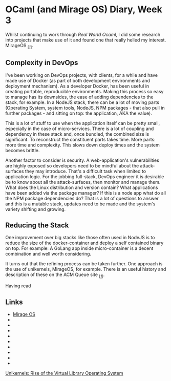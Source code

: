 # OCaml (and Mirage OS) Diary, Week 3

Whilst continuing to work through _Real World Ocaml_, I did some
research into projects that make use of it and found one
that really helled my interest. MirageOS <sub>[_[1](#ref1)_]</sub>.

## Complexity in DevOps

I've been working on DevOps projects, with clients, for a while and
have made use of Docker (as part of both development environments
and deployment mechanism). As a developer Docker, has
been useful in creating portable, reproducible environments. Making
this process so easy to manage has its downsides, the ease of
adding dependencies to the stack, for example.
In a NodeJS stack, there can be a lot of moving parts (Operating
System, system tools,  NodeJS, NPM packages - that also pull in
further packages - and sitting on top: the application, AKA the
value).

This is a lot of stuff to use when the application itself can be
pretty small, especially in the case of micro-services. There is a
lot of coupling and dependency in these stack and, once bundled,
the combined size is significant. To reconstruct the constituent
parts takes time. More parts: more time and complexity. This slows
down deploy times and the system becomes brittle.

Another factor to consider is security. A web-application's
vulnerabilities are highly exposed so developers need to be mindful
about the attack-surfaces they may introduce. That's a difficult
task when limited to application logic. For the jobbing
full-stack, DevOps engineer it is desirable be to know
about all the attack-surfaces, then monitor and manage them.
What does the Linux distribution and version contain? What
applications have been added via the package manager? If this is a
node app what do all the NPM package dependencies do? That is a lot
of questions to answer and this is a mutable stack, updates need to
be made and the system's variety shifting and growing.

## Reducing the Stack

One improvement over big stacks like those often used in NodeJS is
to reduce the size of the docker-container and deploy a self
contained binary on top. For example: A GoLang app inside
micro-container is a decent combination and well worth considering.

It turns out that the refining process can be taken further. One
approach is the use of unikernels, MirageOS, for example. There is
an useful history and description of these on the ACM Queue site
<sub>[_[1](#ref1)_]</sub>.

Having read

## Links

* <a id="ref1"></a> [Mirage OS](https://mirage.io/)
* <a id="ref2"></a> []()
* <a id="ref3"></a> []()
* <a id="ref4"></a> []()
* <a id="ref5"></a> []()
* <a id="ref6"></a> []()
* <a id="ref7"></a> []()
* <a id="ref8"></a> []()
* <a id="ref9"></a> []()
* <a id="ref10"></a> []()

[Unikernels: Rise of the Virtual Library Operating System](http://queue.acm.org/detail.cfm?id=2566628)
